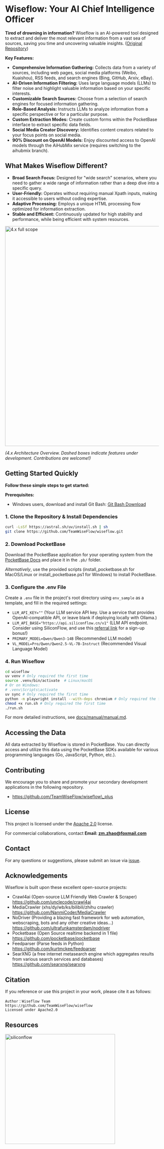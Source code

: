 # Wiseflow: Your AI Chief Intelligence Officer

**Tired of drowning in information?** Wiseflow is an AI-powered tool designed to extract and deliver the most relevant information from a vast sea of sources, saving you time and uncovering valuable insights. ([Original Repository](https://github.com/TeamWiseFlow/wiseflow))

**Key Features:**

*   **Comprehensive Information Gathering:** Collects data from a variety of sources, including web pages, social media platforms (Weibo, Kuaishou), RSS feeds, and search engines (Bing, GitHub, Arxiv, eBay).
*   **AI-Driven Information Filtering:** Uses large language models (LLMs) to filter noise and highlight valuable information based on your specific interests.
*   **Customizable Search Sources:** Choose from a selection of search engines for focused information gathering.
*   **Role-Based Analysis:** Instructs LLMs to analyze information from a specific perspective or for a particular purpose.
*   **Custom Extraction Modes:** Create custom forms within the PocketBase interface to extract specific data fields.
*   **Social Media Creator Discovery:** Identifies content creators related to your focus points on social media.
*   **90% Discount on OpenAI Models:** Enjoy discounted access to OpenAI models through the AiHubMix service (requires switching to the aihubmix branch).

## What Makes Wiseflow Different?

*   **Broad Search Focus:** Designed for "wide search" scenarios, where you need to gather a wide range of information rather than a deep dive into a specific query.
*   **User-Friendly:** Operates without requiring manual Xpath inputs, making it accessible to users without coding expertise.
*   **Adaptive Processing:** Employs a unique HTML processing flow optimized for information extraction.
*   **Stable and Efficient:** Continuously updated for high stability and performance, while being efficient with system resources.

<img src="docs/wiseflow4.xscope.png" alt="4.x full scope" width="720">

*(4.x Architecture Overview. Dashed boxes indicate features under development.  Contributions are welcome!)*

## Getting Started Quickly

**Follow these simple steps to get started:**

**Prerequisites:**

*   Windows users, download and install Git Bash: [Git Bash Download](https://git-scm.com/downloads/win)

### 1. Clone the Repository & Install Dependencies

```bash
curl -LsSf https://astral.sh/uv/install.sh | sh
git clone https://github.com/TeamWiseFlow/wiseflow.git
```

### 2. Download PocketBase

Download the PocketBase application for your operating system from the [PocketBase Docs](https://pocketbase.io/docs/) and place it in the `.pb/` folder.

*Alternatively*, use the provided scripts (install\_pocketbase.sh for MacOS/Linux or install\_pocketbase.ps1 for Windows) to install PocketBase.

### 3. Configure the .env File

Create a `.env` file in the project's root directory using `env_sample` as a template, and fill in the required settings:

*   `LLM_API_KEY=""` (Your LLM service API key.  Use a service that provides OpenAI-compatible API, or leave blank if deploying locally with Ollama.)
*   `LLM_API_BASE="https://api.siliconflow.cn/v1"` (LLM API endpoint.  Consider using SiliconFlow, and use this [referral link](https://cloud.siliconflow.cn/i/WNLYbBpi) for a sign-up bonus!)
*   `PRIMARY_MODEL=Qwen/Qwen3-14B` (Recommended LLM model)
*   `VL_MODEL=Pro/Qwen/Qwen2.5-VL-7B-Instruct` (Recommended Visual Language Model)

### 4. Run Wiseflow

```bash
cd wiseflow
uv venv # Only required the first time
source .venv/bin/activate  # Linux/macOS
# Or on Windows:
# .venv\Scripts\activate
uv sync # Only required the first time
python -m playwright install --with-deps chromium # Only required the first time
chmod +x run.sh # Only required the first time
./run.sh
```

For more detailed instructions, see [docs/manual/manual.md](./docs/manual/manual.md).

## Accessing the Data

All data extracted by Wiseflow is stored in PocketBase. You can directly access and utilize this data using the PocketBase SDKs available for various programming languages (Go, JavaScript, Python, etc.).

## Contributing

We encourage you to share and promote your secondary development applications in the following repository.

*   https://github.com/TeamWiseFlow/wiseflow\_plus

## License

This project is licensed under the [Apache 2.0](LICENSE) license.

For commercial collaborations, contact **Email: zm.zhao@foxmail.com**

## Contact

For any questions or suggestions, please submit an issue via [issue](https://github.com/TeamWiseFlow/wiseflow/issues).

## Acknowledgements

Wiseflow is built upon these excellent open-source projects:

*   Crawl4ai (Open-source LLM Friendly Web Crawler & Scraper) https://github.com/unclecode/crawl4ai
*   MediaCrawler (xhs/dy/wb/ks/bilibili/zhihu crawler) https://github.com/NanmiCoder/MediaCrawler
*   NoDriver (Providing a blazing fast framework for web automation, webscraping, bots and any other creative ideas...) https://github.com/ultrafunkamsterdam/nodriver
*   Pocketbase (Open Source realtime backend in 1 file) https://github.com/pocketbase/pocketbase
*   Feedparser (Parse feeds in Python) https://github.com/kurtmckee/feedparser
*   SearXNG (a free internet metasearch engine which aggregates results from various search services and databases) https://github.com/searxng/searxng

## Citation

If you reference or use this project in your work, please cite it as follows:

```
Author：Wiseflow Team
https://github.com/TeamWiseFlow/wiseflow
Licensed under Apache2.0
```

## Resources

[<img src="docs/logos/SiliconFlow.png" alt="siliconflow" width="360">](https://siliconflow.com/)